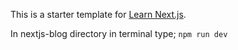 This is a starter template for [Learn Next.js](https://nextjs.org/learn).

In nextjs-blog directory in terminal type; `npm run dev`
